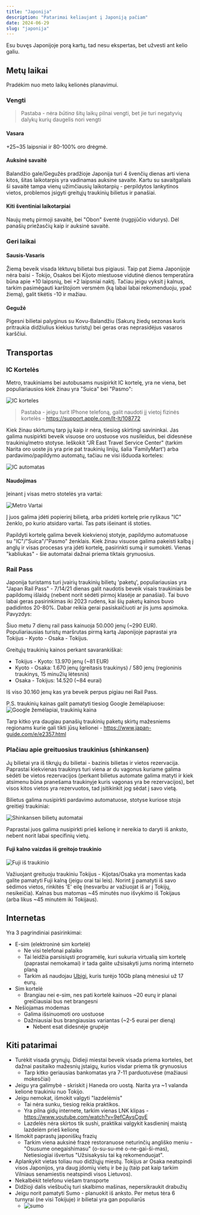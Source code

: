 ```yaml
---
title: "Japonija"
description: "Patarimai keliaujant į Japoniją pačiam"
date: 2024-06-29
slug: "japonija"
---
```


Esu buvęs Japonijoje porą kartų, tad nesu ekspertas, bet užvesti ant kelio galiu.

## Metų laikai

Pradėkim nuo meto laikų kelionės planavimui.

### Vengti

> Pastaba - nėra *būtina* šitų laikų pilnai vengti, bet jie turi negatyvių dalykų kurių daugelis nori vengti

#### Vasara

+25~35 laipsniai ir 80-100% oro drėgmė.

#### Auksinė savaitė

Balandžio gale/Gegužės pradžioje Japonija turi 4 švenčių dienas arti viena kitos, šitas laikotarpis yra vadinamas auksine savaite. Kartu su savaitgaliais ši savaitė tampa vienų užimčiausių laikotarpių - perpildytos lankytinos vietos, problemos įsigyti greitųjų traukinių bilietus ir panašiai.

#### Kiti šventiniai laikotarpiai

Naujų metų pirmoji savaitė, bei "Obon" šventė (rugpjūčio vidurys). Dėl panašių priežasčių kaip ir auksinė savaitė.

### Geri laikai

#### Sausis-Vasaris

Žiemą beveik visada lėktuvų bilietai bus pigiausi. Taip pat žiema Japonijoje nėra baisi - Tokijo, Osakos bei Kijoto miestuose vidutinė dienos temperatūra būna apie +10 laipsnių, bei +2 laipsniai naktį. Tačiau jeigu vyksit į kalnus, tarkim pasimėgauti karštojiom versmėm (ką labai labai rekomenduoju, ypač žiemą), galit tikėtis -10 ir mažiau.

#### Gegužė

Pigesni bilietai palyginus su Kovu-Balandžiu (Sakurų žiedų sezonas kuris pritraukia didžiulius kiekius turistų) bei geras oras neprasidėjus vasaros karščiui.

## Transportas

### IC Kortelės

Metro, traukiniams bei autobusams nusipirkit IC kortelę, yra ne viena, bet populiariausios kiek žinau yra "Suica" bei "Pasmo":

![IC korteles](images/ic-korteles.jfif)

> Pastaba - jeigu turit IPhone telefoną, galit naudoti jį vietoj fizinės kortelės - https://support.apple.com/lt-lt/108772

Kiek žinau skirtumų tarp jų kaip ir nėra, tiesiog skirtingi savininkai. Jas galima nusipirkti beveik visuose oro uostuose vos nusileidus, bei didesnėse traukinių/metro stotyse. Ieškokit "JR East Travel Service Center" (tarkim Narita oro uoste jis yra prie pat traukinių linijų, šalia 'FamilyMart') arba pardavimo/papildymo automatų, tačiau ne visi išduoda korteles:

![IC automatas](images/ic-automatas.jpg)

#### Naudojimas

Įeinant į visas metro stotelės yra vartai:

![Metro Vartai](images/metro-vartai.jpg)

Į juos galima įdėti popierinį bilietą, arba pridėti kortelę prie ryškaus "IC" ženklo, po kurio atsidaro vartai. Tas pats išeinant iš stoties.

Papildyti kortelę galima beveik kiekvienoj stotyje, papildymo automatuose su "IC"/"Suica"/"Pasmo" ženklais. Kiek žinau visuose galima pakeisti kalbą į anglų ir visas procesas yra įdėti kortelę, pasirinkti sumą ir sumokėti. Vienas "kabliukas" - šie automatai dažnai priema tiktais grynuosius.

### Rail Pass

Japonija turistams turi įvairių traukinių bilietų 'paketų', populiariausias yra "Japan Rail Pass" - 7/14/21 dienas galit naudotis beveik visais traukiniais be papildomų išlaidų (nebent norit sėdėti pirmoj klasėje ar panašiai). Tai buvo labai geras pasirinkimas iki 2023 rudens, kai šių paketų kainos buvo padidintos 20-80%. Dabar reikia gerai pasiskaičiuoti ar jis jums apsimoka. Pavyzdys:

Šiuo metu 7 dienų rail pass kainuoja 50.000 jenų (~290 EUR). Populiariausias turistų maršrutas pirmą kartą Japonijoje paprastai yra Tokijus - Kyoto - Osaka - Tokijus.

Greitųjų traukinių kainos perkant savarankiškai:

- Tokijus - Kyoto: 13.970 jenų (~81 EUR)
- Kyoto - Osaka: 1.670 jenų (greitasis traukinys) / 580 jenų (regioninis traukinys, 15 minu2ių lėtesnis)
- Osaka - Tokijus: 14.520 (~84 eurai)

Iš viso 30.160 jenų kas yra beveik perpus pigiau nei Rail Pass.

P.S. traukinių kainas galit pamatyti tiesiog Google žemėlapiuose: 
![Google žemėlapiai, traukinių kaina](images/google-zemelapiai-kaina.png)

Tarp kitko yra daugiau panašių traukinių paketų skirtų mažesniems regionams kurie gali tikti jūsų kelionei - https://www.japan-guide.com/e/e2357.html

### Plačiau apie greituosius traukinius (shinkansen)

Jų bilietai yra iš tikrųjų du bilietai - bazinis bilietas ir vietos rezervacija. Paprastai kiekvienas traukinys turi viena ar du vagonus kuriame galima sėdėti be vietos rezervacijos (perkant bilietus automate galima matyti ir kiek atsimenu būna pranešama traukinyje kuris vagonas yra be rezervacijos), bet visos kitos vietos yra rezervuotos, tad įsitikinkit jog sėdat į savo vietą.

Bilietus galima nusipirkti pardavimo automatuose, stotyse kuriose stoja greitieji traukiniai:

![Shinkansen bilietų automatai](images/shinkansen-bilietai.jpg)

Paprastai juos galima nusipirkti prieš kelionę ir nereikia to daryti iš anksto, nebent norit labai specifinių vietų.

#### Fuji kalno vaizdas iš greitojo traukinio

![Fuji iš traukinio](images/fuji-is-traukinio.jpg)

Važiuojant greituoju traukiniu Tokijus - Kijotas/Osaka yra momentas kada galite pamatyti Fuji kalną (jeigu orai tai leis). Norint jį pamatyti iš savo sėdimos vietos, rinkitės 'E' eilę (nesvarbu ar važiuojat iš ar į Tokijų, nesikeičia). Kalnas bus matomas ~45 minutės nuo išvykimo iš Tokijaus (arba likus ~45 minutėm iki Tokijaus).

## Internetas

Yra 3 pagrindiniai pasirinkimai:

- E-sim (elektroninė sim kortelė)
  - Ne visi telefonai palaiko
  - Tai leidžia parsisiųsti programėlę, kuri sukuria virtualią sim kortelę (paprastai nemokamai) ir tada galite užsisakyti jums norimą interneto planą
  - Tarkim aš naudojau [Ubigi](https://cellulardata.ubigi.com/), kuris turėjo 10Gb planą mėnesiui už 17 eurų.
- Sim kortelė
  - Brangiau nei e-sim, nes pati kortelė kainuos ~20 eurų ir planai greičiausiai bus net brangesni
- Nešiojamas modemas
  - Galima išsinuomoti oro uostuose
  - Dažniausiai bus brangiausias variantas (~2-5 eurai per dieną)
    - Nebent esat didesnėje grupėje

## Kiti patarimai

- Turėkit visada grynųjų. Didieji miestai beveik visada priema korteles, bet dažnai pasitaiko mažesnių įstaigų, kurios visdar priema tik grynuosius
  - Tarp kitko geriausias bankomatas yra 7-11 parduotuvėse (mažiausi mokesčiai)
- Jeigu yra galimybė - skriskit į Haneda oro uostą. Narita yra ~1 valanda kelionė traukiniu nuo Tokijo.
- Jeigu nemokat, išmokit valgyti "lazdelėmis"
  - Tai nėra sunku, tiesiog reikia praktikos. 
  - Yra pilna gidų internete, tarkim vienas LNK klipas - https://www.youtube.com/watch?v=9efCAysCgyE
  - Lazdelės nėra skirtos tik sushi, praktikai valgykit kasdieninį maistą lazdelėm prieš kelionę
- Išmokit paprastų japoniškų frazių
  - Tarkim viena auksinė frazė restoranuose neturinčių angliško meniu - "Osusume onegaishimasu" (o-su-su-mė o-ne-gai-ši-mas), Netiesiogiai išvertus "Užsisakysiu tai ką rekomenduojat".
- Aplankykit vietas toliau nuo didžiųjų miestų. Tokijus ar Osaka neatspindi visos Japonijos, yra daug įdomių vietų ir be jų (taip pat kaip tarkim Vilniaus senamiestis neatspindi visos Lietuvos).
- Nekalbėkit telefonu viešam transporte
- Didžioji dalis viešbučių turi skalbimo mašinas, nepersikraukit drabužių
- Jeigu norit pamatyti Sumo - planuokit iš anksto. Per metus tėra 6 turnyrai (ne visi Tokijuje) ir bilietai yra gan populiarūs
  - ![sumo](images/sumo.jpg)

